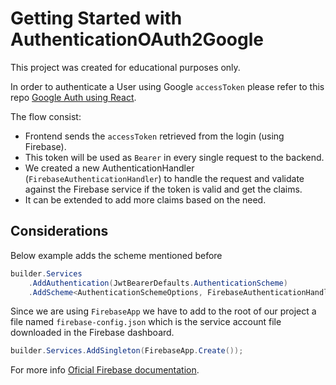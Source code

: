 # Getting Started with AuthenticationOAuth2Google

This project was created for educational purposes only.

In order to authenticate a User using Google `accessToken` please refer to this repo [Google Auth using React](https://github.com/DCarmona18/oli-chat-react).

The flow consist:
- Frontend sends the `accessToken` retrieved from the login (using Firebase).
- This token will be used as `Bearer` in every single request to the backend.
- We created a new AuthenticationHandler (`FirebaseAuthenticationHandler`) to handle the request and validate against the Firebase service if the token is valid and get the claims.
- It can be extended to add more claims based on the need.

## Considerations
Below example adds the scheme mentioned before
```cs
builder.Services
    .AddAuthentication(JwtBearerDefaults.AuthenticationScheme)
    .AddScheme<AuthenticationSchemeOptions, FirebaseAuthenticationHandler>(JwtBearerDefaults.AuthenticationScheme, (o) => { });
```
Since we are using `FirebaseApp` we have to add to the root of our project a file named `firebase-config.json` which is the service account file downloaded in the Firebase dashboard.
```cs
builder.Services.AddSingleton(FirebaseApp.Create());
```

For more info [Oficial Firebase documentation](https://firebase.google.com/docs/admin/setup#c).
